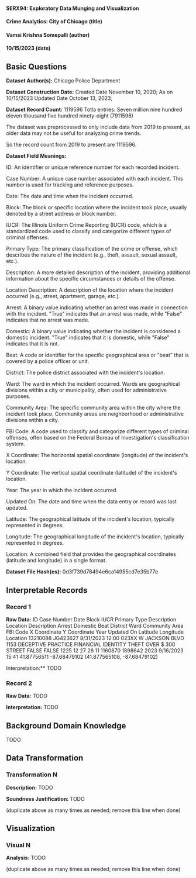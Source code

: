 #### SERX94: Exploratory Data Munging and Visualization
#### Crime Analytics: City of Chicago (title)
#### Vamsi Krishna Somepalli (author)
#### 10/15/2023 (date)

## Basic Questions
**Dataset Author(s):** 
Chicago Police Department

**Dataset Construction Date:** 
Created Date	November 10, 2020;
As on 10/15/2023 Updated Date October 13, 2023;

**Dataset Record Count:** 1119596
Totla entries: Seven million nine hundred eleven thousand five hundred ninety-eight (7911598)

The dataset was preprocessed to only include data from 2019 to present, as older data may not be useful for analyzing crime trends.

So the record count from 2019 to present are 1119596.


**Dataset Field Meanings:** 

ID: An identifier or unique reference number for each recorded incident.

Case Number: A unique case number associated with each incident. This number is used for tracking and reference purposes.

Date: The date and time when the incident occurred.

Block: The block or specific location where the incident took place, usually denoted by a street address or block number.

IUCR: The Illinois Uniform Crime Reporting (IUCR) code, which is a standardized code used to classify and categorize different types of criminal offenses.

Primary Type: The primary classification of the crime or offense, which describes the nature of the incident (e.g., theft, assault, sexual assault, etc.).

Description: A more detailed description of the incident, providing additional information about the specific circumstances or details of the offense.

Location Description: A description of the location where the incident occurred (e.g., street, apartment, garage, etc.).

Arrest: A binary value indicating whether an arrest was made in connection with the incident. "True" indicates that an arrest was made, while "False" indicates that no arrest was made.

Domestic: A binary value indicating whether the incident is considered a domestic incident. "True" indicates that it is domestic, while "False" indicates that it is not.

Beat: A code or identifier for the specific geographical area or "beat" that is covered by a police officer or unit.

District: The police district associated with the incident's location.

Ward: The ward in which the incident occurred. Wards are geographical divisions within a city or municipality, often used for administrative purposes.

Community Area: The specific community area within the city where the incident took place. Community areas are neighborhood or administrative divisions within a city.

FBI Code: A code used to classify and categorize different types of criminal offenses, often based on the Federal Bureau of Investigation's classification system.

X Coordinate: The horizontal spatial coordinate (longitude) of the incident's location.

Y Coordinate: The vertical spatial coordinate (latitude) of the incident's location.

Year: The year in which the incident occurred.

Updated On: The date and time when the data entry or record was last updated.

Latitude: The geographical latitude of the incident's location, typically represented in degrees.

Longitude: The geographical longitude of the incident's location, typically represented in degrees.

Location: A combined field that provides the geographical coordinates (latitude and longitude) in a single format.

**Dataset File Hash(es):** 
0d3f739d78494e6ca14955cd7e35b77e

## Interpretable Records
### Record 1
**Raw Data:** 
ID	Case Number	Date	Block	IUCR	Primary Type	Description	Location Description	Arrest	Domestic	Beat	District	Ward	Community Area	FBI Code	X Coordinate	Y Coordinate	Year	Updated On	Latitude	Longitude	Location
13210088	JG423627	8/31/2023 12:00	023XX W JACKSON BLVD	1153	DECEPTIVE PRACTICE	FINANCIAL IDENTITY THEFT OVER $ 300	STREET	FALSE	FALSE	1225	12	27	28	11	1160870	1898642	2023	9/16/2023 15:41	41.87756511	-87.68479102	(41.877565108, -87.68479102)


Interpretation:** TODO

### Record 2
**Raw Data:** TODO

**Interpretation:** TODO

## Background Domain Knowledge
TODO

## Data Transformation
### Transformation N
**Description:** TODO

**Soundness Justification:** TODO

(duplicate above as many times as needed; remove this line when done)


## Visualization
### Visual N
**Analysis:** TODO

(duplicate above as many times as needed; remove this line when done)